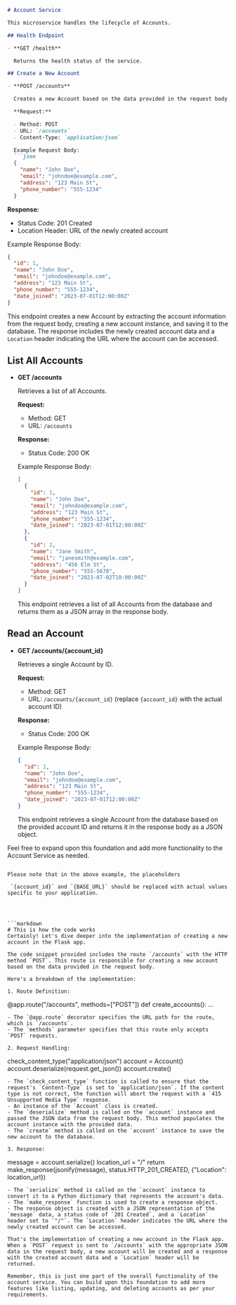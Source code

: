 
```markdown
# Account Service

This microservice handles the lifecycle of Accounts.

## Health Endpoint

- **GET /health**

  Returns the health status of the service.

## Create a New Account

- **POST /accounts**

  Creates a new Account based on the data provided in the request body.

  **Request:**

  - Method: POST
  - URL: `/accounts`
  - Content-Type: `application/json`

  Example Request Body:
  ```json
  {
    "name": "John Doe",
    "email": "johndoe@example.com",
    "address": "123 Main St",
    "phone_number": "555-1234"
  }
  ```

  **Response:**

  - Status Code: 201 Created
  - Location Header: URL of the newly created account

  Example Response Body:
  ```json
  {
    "id": 1,
    "name": "John Doe",
    "email": "johndoe@example.com",
    "address": "123 Main St",
    "phone_number": "555-1234",
    "date_joined": "2023-07-01T12:00:00Z"
  }
  ```

  This endpoint creates a new Account by extracting the account information from the request body, creating a new account instance, and saving it to the database. The response includes the newly created account data and a `Location` header indicating the URL where the account can be accessed.

## List All Accounts

- **GET /accounts**

  Retrieves a list of all Accounts.

  **Request:**

  - Method: GET
  - URL: `/accounts`

  **Response:**

  - Status Code: 200 OK

  Example Response Body:
  ```json
  [
    {
      "id": 1,
      "name": "John Doe",
      "email": "johndoe@example.com",
      "address": "123 Main St",
      "phone_number": "555-1234",
      "date_joined": "2023-07-01T12:00:00Z"
    },
    {
      "id": 2,
      "name": "Jane Smith",
      "email": "janesmith@example.com",
      "address": "456 Elm St",
      "phone_number": "555-5678",
      "date_joined": "2023-07-02T10:00:00Z"
    }
  ]
  ```

  This endpoint retrieves a list of all Accounts from the database and returns them as a JSON array in the response body.

## Read an Account

- **GET /accounts/{account_id}**

  Retrieves a single Account by ID.

  **Request:**

  - Method: GET
  - URL: `/accounts/{account_id}` (replace `{account_id}` with the actual account ID)

  **Response:**

  - Status Code: 200 OK

  Example Response Body:
  ```json
  {
    "id": 1,
    "name": "John Doe",
    "email": "johndoe@example.com",
    "address": "123 Main St",
    "phone_number": "555-1234",
    "date_joined": "2023-07-01T12:00:00Z"
  }
  ```

  This endpoint retrieves a single Account from the database based on the provided account ID and returns it in the response body as a JSON object.

Feel free to expand upon this foundation and add more functionality to the Account Service as needed.
```

Please note that in the above example, the placeholders

 `{account_id}` and `{BASE_URL}` should be replaced with actual values specific to your application.




```markdown
# This is how the code works
Certainly! Let's dive deeper into the implementation of creating a new account in the Flask app.

The code snippet provided includes the route `/accounts` with the HTTP method `POST`. This route is responsible for creating a new account based on the data provided in the request body.

Here's a breakdown of the implementation:

1. Route Definition:
   ```
   @app.route("/accounts", methods=["POST"])
   def create_accounts():
       ...
   ```
   - The `@app.route` decorator specifies the URL path for the route, which is `/accounts`.
   - The `methods` parameter specifies that this route only accepts `POST` requests.

2. Request Handling:
   ```
   check_content_type("application/json")
   account = Account()
   account.deserialize(request.get_json())
   account.create()
   ```
   - The `check_content_type` function is called to ensure that the request's `Content-Type` is set to `application/json`. If the content type is not correct, the function will abort the request with a `415 Unsupported Media Type` response.
   - An instance of the `Account` class is created.
   - The `deserialize` method is called on the `account` instance and passed the JSON data from the request body. This method populates the account instance with the provided data.
   - The `create` method is called on the `account` instance to save the new account to the database.

3. Response:
   ```
   message = account.serialize()
   location_url = "/"
   return make_response(jsonify(message), status.HTTP_201_CREATED, {"Location": location_url})
   ```
   - The `serialize` method is called on the `account` instance to convert it to a Python dictionary that represents the account's data.
   - The `make_response` function is used to create a response object.
   - The response object is created with a JSON representation of the `message` data, a status code of `201 Created`, and a `Location` header set to `"/"`. The `Location` header indicates the URL where the newly created account can be accessed.

That's the implementation of creating a new account in the Flask app. When a `POST` request is sent to `/accounts` with the appropriate JSON data in the request body, a new account will be created and a response with the created account data and a `Location` header will be returned.

Remember, this is just one part of the overall functionality of the account service. You can build upon this foundation to add more features like listing, updating, and deleting accounts as per your requirements.
```


